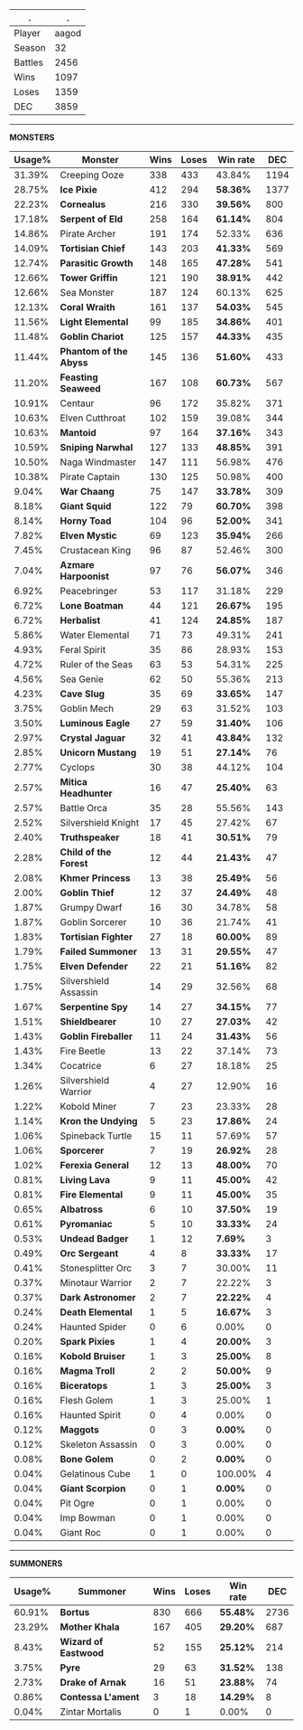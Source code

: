 .|.
|-|-
Player|aagod
Season|32
Battles|2456
Wins|1097
Loses|1359
DEC|3859

---
**MONSTERS**

Usage%|Monster|Wins|Loses|Win rate|DEC|
-|-|-|-|-|-|
31.39%|Creeping Ooze|338|433|43.84%|1194|
28.75%|**Ice Pixie**|412|294|**58.36%**|1377|
22.23%|**Cornealus**|216|330|**39.56%**|800|
17.18%|**Serpent of Eld**|258|164|**61.14%**|804|
14.86%|Pirate Archer|191|174|52.33%|636|
14.09%|**Tortisian Chief**|143|203|**41.33%**|569|
12.74%|**Parasitic Growth**|148|165|**47.28%**|541|
12.66%|**Tower Griffin**|121|190|**38.91%**|442|
12.66%|Sea Monster|187|124|60.13%|625|
12.13%|**Coral Wraith**|161|137|**54.03%**|545|
11.56%|**Light Elemental**|99|185|**34.86%**|401|
11.48%|**Goblin Chariot**|125|157|**44.33%**|435|
11.44%|**Phantom of the Abyss**|145|136|**51.60%**|433|
11.20%|**Feasting Seaweed**|167|108|**60.73%**|567|
10.91%|Centaur|96|172|35.82%|371|
10.63%|Elven Cutthroat|102|159|39.08%|344|
10.63%|**Mantoid**|97|164|**37.16%**|343|
10.59%|**Sniping Narwhal**|127|133|**48.85%**|391|
10.50%|Naga Windmaster|147|111|56.98%|476|
10.38%|Pirate Captain|130|125|50.98%|400|
9.04%|**War Chaang**|75|147|**33.78%**|309|
8.18%|**Giant Squid**|122|79|**60.70%**|398|
8.14%|**Horny Toad**|104|96|**52.00%**|341|
7.82%|**Elven Mystic**|69|123|**35.94%**|266|
7.45%|Crustacean King|96|87|52.46%|300|
7.04%|**Azmare Harpoonist**|97|76|**56.07%**|346|
6.92%|Peacebringer|53|117|31.18%|229|
6.72%|**Lone Boatman**|44|121|**26.67%**|195|
6.72%|**Herbalist**|41|124|**24.85%**|187|
5.86%|Water Elemental|71|73|49.31%|241|
4.93%|Feral Spirit|35|86|28.93%|153|
4.72%|Ruler of the Seas|63|53|54.31%|225|
4.56%|Sea Genie|62|50|55.36%|213|
4.23%|**Cave Slug**|35|69|**33.65%**|147|
3.75%|Goblin Mech|29|63|31.52%|103|
3.50%|**Luminous Eagle**|27|59|**31.40%**|106|
2.97%|**Crystal Jaguar**|32|41|**43.84%**|132|
2.85%|**Unicorn Mustang**|19|51|**27.14%**|76|
2.77%|Cyclops|30|38|44.12%|104|
2.57%|**Mitica Headhunter**|16|47|**25.40%**|63|
2.57%|Battle Orca|35|28|55.56%|143|
2.52%|Silvershield Knight|17|45|27.42%|67|
2.40%|**Truthspeaker**|18|41|**30.51%**|79|
2.28%|**Child of the Forest**|12|44|**21.43%**|47|
2.08%|**Khmer Princess**|13|38|**25.49%**|56|
2.00%|**Goblin Thief**|12|37|**24.49%**|48|
1.87%|Grumpy Dwarf|16|30|34.78%|58|
1.87%|Goblin Sorcerer|10|36|21.74%|41|
1.83%|**Tortisian Fighter**|27|18|**60.00%**|89|
1.79%|**Failed Summoner**|13|31|**29.55%**|47|
1.75%|**Elven Defender**|22|21|**51.16%**|82|
1.75%|Silvershield Assassin|14|29|32.56%|68|
1.67%|**Serpentine Spy**|14|27|**34.15%**|77|
1.51%|**Shieldbearer**|10|27|**27.03%**|42|
1.43%|**Goblin Fireballer**|11|24|**31.43%**|56|
1.43%|Fire Beetle|13|22|37.14%|73|
1.34%|Cocatrice|6|27|18.18%|25|
1.26%|Silvershield Warrior|4|27|12.90%|16|
1.22%|Kobold Miner|7|23|23.33%|28|
1.14%|**Kron the Undying**|5|23|**17.86%**|24|
1.06%|Spineback Turtle|15|11|57.69%|57|
1.06%|**Sporcerer**|7|19|**26.92%**|28|
1.02%|**Ferexia General**|12|13|**48.00%**|70|
0.81%|**Living Lava**|9|11|**45.00%**|42|
0.81%|**Fire Elemental**|9|11|**45.00%**|35|
0.65%|**Albatross**|6|10|**37.50%**|19|
0.61%|**Pyromaniac**|5|10|**33.33%**|24|
0.53%|**Undead Badger**|1|12|**7.69%**|3|
0.49%|**Orc Sergeant**|4|8|**33.33%**|17|
0.41%|Stonesplitter Orc|3|7|30.00%|11|
0.37%|Minotaur Warrior|2|7|22.22%|3|
0.37%|**Dark Astronomer**|2|7|**22.22%**|4|
0.24%|**Death Elemental**|1|5|**16.67%**|3|
0.24%|Haunted Spider|0|6|0.00%|0|
0.20%|**Spark Pixies**|1|4|**20.00%**|3|
0.16%|**Kobold Bruiser**|1|3|**25.00%**|8|
0.16%|**Magma Troll**|2|2|**50.00%**|9|
0.16%|**Biceratops**|1|3|**25.00%**|3|
0.16%|Flesh Golem|1|3|25.00%|1|
0.16%|Haunted Spirit|0|4|0.00%|0|
0.12%|**Maggots**|0|3|**0.00%**|0|
0.12%|Skeleton Assassin|0|3|0.00%|0|
0.08%|**Bone Golem**|0|2|**0.00%**|0|
0.04%|Gelatinous Cube|1|0|100.00%|4|
0.04%|**Giant Scorpion**|0|1|**0.00%**|0|
0.04%|Pit Ogre|0|1|0.00%|0|
0.04%|Imp Bowman|0|1|0.00%|0|
0.04%|Giant Roc|0|1|0.00%|0|

---
**SUMMONERS**

Usage%|Summoner|Wins|Loses|Win rate|DEC|
-|-|-|-|-|-|
60.91%|**Bortus**|830|666|**55.48%**|2736|
23.29%|**Mother Khala**|167|405|**29.20%**|687|
8.43%|**Wizard of Eastwood**|52|155|**25.12%**|214|
3.75%|**Pyre**|29|63|**31.52%**|138|
2.73%|**Drake of Arnak**|16|51|**23.88%**|74|
0.86%|**Contessa L'ament**|3|18|**14.29%**|8|
0.04%|Zintar Mortalis|0|1|0.00%|0|
